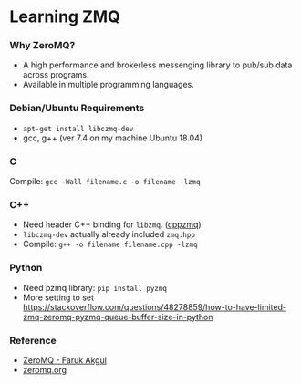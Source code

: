 # Learning ZMQ

### Why ZeroMQ?
- A high performance and brokerless messenging library to pub/sub data across programs.
- Available in multiple programming languages.

### Debian/Ubuntu Requirements
- `apt-get install libczmq-dev`
- gcc, g++ (ver 7.4 on my machine Ubuntu 18.04)

### C 
Compile: `gcc -Wall filename.c -o filename -lzmq`

### C++
- Need header C++ binding for `libzmq`. ([cppzmq](https://github.com/zeromq/cppzmq))
- `libczmq-dev` actually already included `zmq.hpp`
- Compile: `g++ -o filename filename.cpp -lzmq`

### Python
- Need pzmq library: `pip install pyzmq`
- More setting to set https://stackoverflow.com/questions/48278859/how-to-have-limited-zmq-zeromq-pyzmq-queue-buffer-size-in-python

### Reference
- [ZeroMQ - Faruk Akgul](https://www.packtpub.com/networking-and-servers/zeromq)
- [zeromq.org](https://zeromq.org/get-started/)

